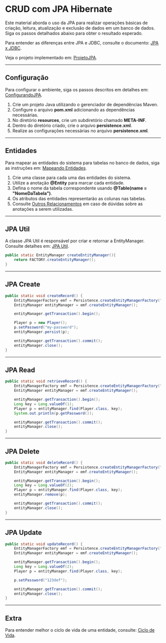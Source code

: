 # CRUD com JPA Hibernate
Este material aborda o uso da JPA para realizar operações básicas de criação, leitura, atualização e exclusão de dados em um banco de dados. Siga os passos detalhados abaixo para obter o resultado esperado.

Para entender as diferenças entre JPA e JDBC, consulte o documento: [JPA x JDBC](/teoria/JPA_x_JDBC.md).

Veja o projeto implementado em: [ProjetoJPA](/src/main/java/org/studies).


---
## Configuração
Para configurar o ambiente, siga os passos descritos em detalhes em: [ConfigurandoJPA](/teoria/ConfigurandoJPA.md).

1. Crie um projeto Java utilizando o gerenciador de dependências Maven.
2. Configure o arquivo **pom.xml** adicionando as dependências necessárias.
3. No diretório **resources**, crie um subdiretório chamado **META-INF**.
4. Dentro do diretório criado, crie o arquivo **persistence.xml**.
5. Realize as configurações necessárias no arquivo **persistence.xml**.


---
## Entidades
Para mapear as entidades do sistema para tabelas no banco de dados, siga as instruções em: [Mapeando Entidades](/teoria/MapeandoEntidades.md).

1. Crie uma classe para cada uma das entidades do sistema.
2. Utilize a anotação **@Entity** para marcar cada entidade.
3. Defina o nome da tabela correspondente usando **@Table(name = "NomeDaTabela")**.
4. Os atributos das entidades representarão as colunas nas tabelas.
5. Consulte [Outros Relacionamentos](/teoria/OutrosRelacionamentos.md) em caso de dúvidas sobre as anotações a serem utilizadas.


---
## JPA Util
A classe JPA Util é responsável por criar e retornar a EntityManager. Consulte detalhes em: [JPA Util](/src/main/java/org/studies/JPAUtil/CreateEntityManager.java).

```java
public static EntityManager createEntityManager(){
    return FACTORY.createEntityManager();
}
```


---
## JPA Create
```java
public static void createRecord() {
    EntityManagerFactory emf = Persistence.createEntityManagerFactory("jpa-tutorial");
    EntityManager entityManager = emf.createEntityManager();

    entityManager.getTransaction().begin();

    Player p = new Player();
    p.setPassword("my-password");
    entityManager.persist(p);

    entityManager.getTransaction().commit();
    entityManager.close();
}
```


---
## JPA Read
```java
public static void retrieveRecord() {
    EntityManagerFactory emf = Persistence.createEntityManagerFactory("jpa-tutorial");
    EntityManager entityManager = emf.createEntityManager();

    entityManager.getTransaction().begin();
    Long key = Long.valueOf(1);
    Player p = entityManager.find(Player.class, key);
    System.out.println(p.getPassword());

    entityManager.getTransaction().commit();
    entityManager.close();
}
```


---
## JPA Delete
```java
public static void deleteRecord() {
    EntityManagerFactory emf = Persistence.createEntityManagerFactory("jpa-tutorial");
    EntityManager entityManager = emf.createEntityManager();

    entityManager.getTransaction().begin();
    Long key = Long.valueOf(2);
    Player p = entityManager.find(Player.class, key);
    entityManager.remove(p);

    entityManager.getTransaction().commit();
    entityManager.close();
}
```


---
## JPA Update
```java
public static void updateRecord() {
    EntityManagerFactory emf = Persistence.createEntityManagerFactory("jpa-tutorial");
    EntityManager entityManager = emf.createEntityManager();

    entityManager.getTransaction().begin();
    Long key = Long.valueOf(2);
    Player p = entityManager.find(Player.class, key);

    p.setPassword("123def");

    entityManager.getTransaction().commit();
    entityManager.close();
}
```


---
## Extra

Para entender melhor o ciclo de vida de uma entidade, consulte: [Ciclo de Vida](/teoria/CicloDeVida.md).
